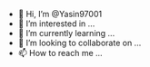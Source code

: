 - 👋 Hi, I’m @Yasin97001
- 👀 I’m interested in ...
- 🌱 I’m currently learning ...
- 💞️ I’m looking to collaborate on ...
- 📫 How to reach me ...

<!---
Yasin97001/Yasin97001 is a ✨ special ✨ repository because its `README.md` (this file) appears on your GitHub profile.
You can click the Preview link to take a look at your changes.
